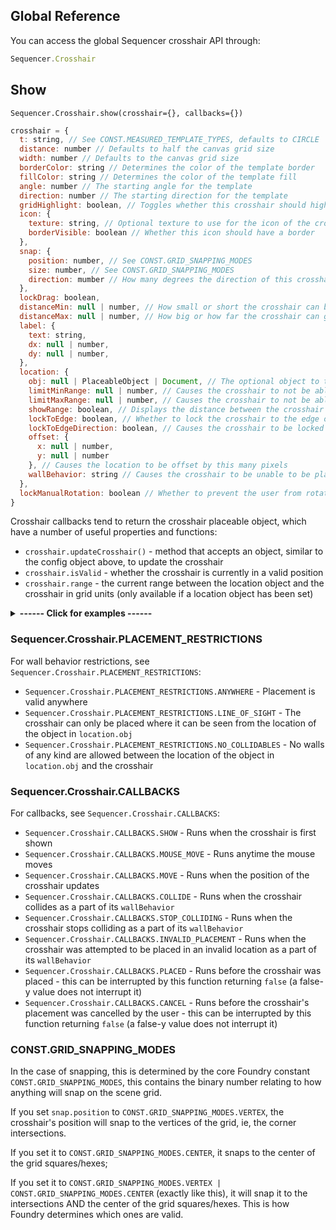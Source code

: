 ## Global Reference

You can access the global Sequencer crosshair API through:

```js
Sequencer.Crosshair
```

## Show

`Sequencer.Crosshair.show(crosshair={}, callbacks={})`

```js
crosshair = {
  t: string, // See CONST.MEASURED_TEMPLATE_TYPES, defaults to CIRCLE
  distance: number // Defaults to half the canvas grid size
  width: number // Defaults to the canvas grid size
  borderColor: string // Determines the color of the template border
  fillColor: string // Determines the color of the template fill
  angle: number // The starting angle for the template
  direction: number // The starting direction for the template
  gridHighlight: boolean, // Toggles whether this crosshair should highlight the grid
  icon: {
    texture: string, // Optional texture to use for the icon of the crosshair
    borderVisible: boolean // Whether this icon should have a border
  },
  snap: {
    position: number, // See CONST.GRID_SNAPPING_MODES
    size: number, // See CONST.GRID_SNAPPING_MODES
    direction: mumber // How many degrees the direction of this crosshair should snap at
  },
  lockDrag: boolean,
  distanceMin: null | number, // How small or short the crosshair can be at its smallest 
  distanceMax: null | number, // How big or how far the crosshair can go at its biggest
  label: {
    text: string,
    dx: null | number,
    dy: null | number,
  },
  location: {
    obj: null | PlaceableObject | Document, // The optional object to tie the crosshair to
    limitMinRange: null | number, // Causes the crosshair to not be able to be placed within this number of grid units
    limitMaxRange: null | number, // Causes the crosshair to not be able to be placed beyond this number of grid units of the location 
    showRange: boolean, // Displays the distance between the crosshair and the location in grid units under the crosshair
    lockToEdge: boolean, // Whether to lock the crosshair to the edge of the target (mostly used with tokens)
    lockToEdgeDirection: boolean, // Causes the crosshair to be locked along the normal of the token's edge (and corner, in the case of square tokens)
    offset: {
      x: null | number,
      y: null | number
    }, // Causes the location to be offset by this many pixels
    wallBehavior: string // Causes the crosshair to be unable to be placed based on this configuration, eg only within sight, or no walls at all between crosshair and location, or anywhere. See Sequencer.Crosshair.PLACEMENT_RESTRICTIONS
  },
  lockManualRotation: boolean // Whether to prevent the user from rotating this crosshair's direction
}
```

Crosshair callbacks tend to return the crosshair placeable object, which have a number of useful properties and functions:
- `crosshair.updateCrosshair()` - method that accepts an object, similar to the config object above, to update the crosshair
- `crosshair.isValid` - whether the crosshair is currently in a valid position
- `crosshair.range` - the current range between the location object and the crosshair in grid units (only available if a location object has been set)

<details>
  <summary><strong>------ Click for examples ------</strong></summary><br />

Creates a crosshair that returns a position when placed:

```js
const location = await Sequencer.Crosshair.show();
````

Creates a crosshair that returns a position when placed, that can only be placed within 20 grid units of the selected token

```js
const location = await Sequencer.Crosshair.show({
  location: {
    obj: token,
    limitMaxRange: 20
  }
});
```

Creates a crosshair that returns a position when placed, that can only be placed within 20 grid units of the selected token, and changes the icon when colliding with any walls between the token and the crosshair.

```js
const location = await Sequencer.Crosshair.show({
  location: {
    obj: token,
    limitMaxRange: 20,
    wallBehavior: Sequencer.Crosshair.PLACEMENT_RESTRICTIONS.NO_COLLIDABLES
  }
}, {
  [Sequencer.Crosshair.CALLBACKS.COLLIDE]: (crosshair) => {
    crosshair.updateCrosshair({
      "icon.texture": "icons/svg/bones.svg"
    })
  },
  [Sequencer.Crosshair.CALLBACKS.STOP_COLLIDING]: (crosshair) => {
    crosshair.updateCrosshair({
      "icon.texture": ""
    })
  }
});
```

<strong>--------------------------------</strong>

</details>

### Sequencer.Crosshair.PLACEMENT_RESTRICTIONS

For wall behavior restrictions, see `Sequencer.Crosshair.PLACEMENT_RESTRICTIONS`:

- `Sequencer.Crosshair.PLACEMENT_RESTRICTIONS.ANYWHERE` - Placement is valid anywhere
- `Sequencer.Crosshair.PLACEMENT_RESTRICTIONS.LINE_OF_SIGHT` - The crosshair can only be placed where it can be seen from the location of the object in `location.obj`
- `Sequencer.Crosshair.PLACEMENT_RESTRICTIONS.NO_COLLIDABLES` - No walls of any kind are allowed between the location of the object in `location.obj` and the crosshair

### Sequencer.Crosshair.CALLBACKS

For callbacks, see `Sequencer.Crosshair.CALLBACKS`:

- `Sequencer.Crosshair.CALLBACKS.SHOW` - Runs when the crosshair is first shown
- `Sequencer.Crosshair.CALLBACKS.MOUSE_MOVE` - Runs anytime the mouse moves
- `Sequencer.Crosshair.CALLBACKS.MOVE` - Runs when the position of the crosshair updates
- `Sequencer.Crosshair.CALLBACKS.COLLIDE` - Runs when the crosshair collides as a part of its `wallBehavior`
- `Sequencer.Crosshair.CALLBACKS.STOP_COLLIDING` - Runs when the crosshair stops colliding as a part of its `wallBehavior`
- `Sequencer.Crosshair.CALLBACKS.INVALID_PLACEMENT` - Runs when the crosshair was attempted to be placed in an invalid location as a part of its `wallBehavior`
- `Sequencer.Crosshair.CALLBACKS.PLACED` - Runs before the crosshair was placed - this can be interrupted by this function returning `false` (a false-y value does not interrupt it)
- `Sequencer.Crosshair.CALLBACKS.CANCEL` - Runs before the crosshair's placement was cancelled by the user - this can be interrupted by this function returning `false` (a false-y value does not interrupt it)

### CONST.GRID_SNAPPING_MODES

In the case of snapping, this is determined by the core Foundry constant `CONST.GRID_SNAPPING_MODES`, this contains the binary number relating to how anything will snap on the scene grid.

If you set `snap.position` to `CONST.GRID_SNAPPING_MODES.VERTEX`, the crosshair's position will snap to the vertices of the grid, ie, the corner intersections.

If you set it to `CONST.GRID_SNAPPING_MODES.CENTER`, it snaps to the center of the grid squares/hexes;

If you set it to `CONST.GRID_SNAPPING_MODES.VERTEX | CONST.GRID_SNAPPING_MODES.CENTER` (exactly like this), it will snap it to the intersections AND the center of the grid squares/hexes. This is how Foundry determines which ones are valid.
